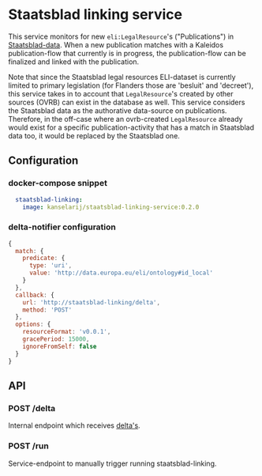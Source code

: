 # Staatsblad linking service 

This service monitors for new `eli:LegalResource`'s ("Publications") in [Staatsblad-data](https://github.com/Fedict/lod-sbmb). When a new publication matches with a Kaleidos publication-flow that currently is in progress, the publication-flow can be finalized and linked with the publication. 

Note that since the Staatsblad legal resources ELI-dataset is currently limited to primary legislation (for Flanders those are 'besluit' and 'decreet'), this service takes in to account that `LegalResource`'s created by other sources (OVRB) can exist in the database as well. This service considers the Staatsblad data as the authorative data-source on publications. Therefore, in the off-case where an ovrb-created `LegalResource` already would exist for a specific publication-activity that has a match in Staatsblad data too, it would be replaced by the Staatsblad one.

## Configuration

### docker-compose snippet

```yaml
  staatsblad-linking:
    image: kanselarij/staatsblad-linking-service:0.2.0
```

### delta-notifier configuration

```js
{
  match: {
    predicate: {
      type: 'uri',
      value: 'http://data.europa.eu/eli/ontology#id_local'
    }
  },
  callback: {
    url: 'http://staatsblad-linking/delta',
    method: 'POST'
  },
  options: {
    resourceFormat: 'v0.0.1',
    gracePeriod: 15000,
    ignoreFromSelf: false
  }
}
```

## API

### POST /delta

Internal endpoint which receives [delta's](https://github.com/mu-semtech/delta-notifier).

### POST /run

Service-endpoint to manually trigger running staatsblad-linking.
